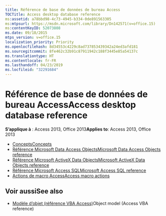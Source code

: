 ```yaml
---
title: Référence de base de données de bureau Access
TOCTitle: Access desktop database reference
ms:assetid: a78bbd98-4c73-4945-b334-0de891563305
ms:mtpsurl: https://msdn.microsoft.com/library/Dn142571(v=office.15)
ms:contentKeyID: 52073808
ms.date: 09/18/2015
mtps_version: v=office.15
localization_priority: Priority
ms.openlocfilehash: 8d34553c4229c8ad737853439342a24ed3afd181
ms.sourcegitcommit: 8fe462c32b91c87911942c188f3445e85a54137c
ms.translationtype: HT
ms.contentlocale: fr-FR
ms.lasthandoff: 04/23/2019
ms.locfileid: "32291684"
---
```

# <a name="access-desktop-database-reference"></a><span data-ttu-id="2bc6e-102">Référence de base de données de bureau Access</span><span class="sxs-lookup"><span data-stu-id="2bc6e-102">Access desktop database reference</span></span>

<span data-ttu-id="2bc6e-103">**S’applique à** : Access 2013, Office 2013</span><span class="sxs-lookup"><span data-stu-id="2bc6e-103">**Applies to**: Access 2013, Office 2013</span></span>

- [<span data-ttu-id="2bc6e-104">Concepts</span><span class="sxs-lookup"><span data-stu-id="2bc6e-104">Concepts</span></span>](concepts.md)
- [<span data-ttu-id="2bc6e-105">Référence Microsoft Data Access Objects</span><span class="sxs-lookup"><span data-stu-id="2bc6e-105">Microsoft Data Access Objects reference</span></span>](microsoft-data-access-objects-reference.md)
- [<span data-ttu-id="2bc6e-106">Référence Microsoft ActiveX Data Objects</span><span class="sxs-lookup"><span data-stu-id="2bc6e-106">Microsoft ActiveX Data Objects reference</span></span>](microsoft-activex-data-objects-reference.md)
- [<span data-ttu-id="2bc6e-107">Référence Microsoft Access SQL</span><span class="sxs-lookup"><span data-stu-id="2bc6e-107">Microsoft Access SQL reference</span></span>](microsoft-access-sql-reference.md)
- [<span data-ttu-id="2bc6e-108">Actions de macro Access</span><span class="sxs-lookup"><span data-stu-id="2bc6e-108">Access macro actions</span></span>](access-macro-actions-access-developer-reference.md)

## <a name="see-also"></a><span data-ttu-id="2bc6e-109">Voir aussi</span><span class="sxs-lookup"><span data-stu-id="2bc6e-109">See also</span></span>

- <span data-ttu-id="2bc6e-110">[Modèle d’objet (référence VBA Access)](https://docs.microsoft.com/office/vba/api/overview/Access/object-model)</span><span class="sxs-lookup"><span data-stu-id="2bc6e-110">[](https://docs.microsoft.com/office/vba/api/overview/Access/object-model)Object model (Access VBA reference)</span></span>
